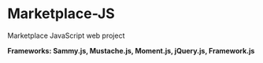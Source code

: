 # Marketplace-JS
Marketplace JavaScript web project

**Frameworks:  Sammy.js, Mustache.js, Moment.js, jQuery.js, Framework.js**
